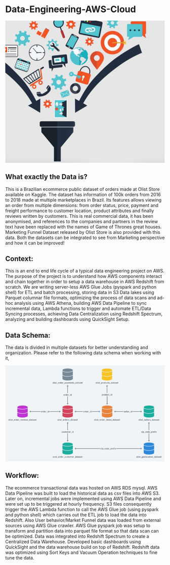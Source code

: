 # Data-Engineering-AWS-Cloud

![alt text](https://github.com/swarupmishal/Data-Engineering-AWS-Cloud/blob/main/extras/data-integration.jpeg)

## What exactly the Data is?
This is a Brazilian ecommerce public dataset of orders made at Olist Store available on Kaggle. The dataset has information of 100k orders from 2016 to 2018 made at multiple marketplaces in Brazil. Its features allows viewing an order from multiple dimensions: from order status, price, payment and freight performance to customer location, product attributes and finally reviews written by customers. This is real commercial data, it has been anonymised, and references to the companies and partners in the review text have been replaced with the names of Game of Thrones great houses. Marketing Funnel Dataset released by Olist Store is also provided with this data. Both the datasets can be integrated to see from Marketing perspective and how it can be improved!

## Context:
This is an end to end life cycle of a typical data engineering project on AWS. The purpose of the project is to understand how AWS components interact and chain together in order to setup a data warehouse in AWS Redshift from scratch. We are writing server-less AWS Glue Jobs (pyspark and python shell) for ETL and batch processing, storing data in S3 Data lakes using Parquet columnar file formats, optimizing the process of data scans and ad-hoc analysis using AWS Athena, building AWS Data Pipeline to sync incremental data, Lambda functions to trigger and automate ETL/Data Syncing processes, achieving Data Centralization using Redshift Spectrum, analyzing and building dashboards using QuickSight Setup.

## Data Schema:
The data is divided in multiple datasets for better understanding and organization. Please refer to the following data schema when working with it,

![alt text](https://github.com/swarupmishal/Data-Engineering-AWS-Cloud/blob/main/extras/data%20schema.png)

## Workflow:
The ecommerce transactional data was hosted on AWS RDS mysql. AWS Data Pipeline was built to load the historical data as csv files into AWS S3. Later on, incremental jobs were implemented using AWS Data Pipeline and were set up to be triggered at hourly frequency. S3 files consequently trigger the AWS Lambda function to call the AWS Glue job (using pyspark and python shell) which carries out the ETL job to load the data into Redshift. Also User behavior/Market Funnel data was loaded from external sources using AWS Glue crawler. AWS Glue pyspark job was setup to transform and partition data into parquet file format so that data scan can be optimized. Data was integrated into Redshift Spectrum to create a Centralized Data Warehouse. Developed basic dashboards using QuickSight and the data warehouse build on top of Redshift. Redshift data was optimized using Sort Keys and Vacuum Operation techniques to fine tune the data.
